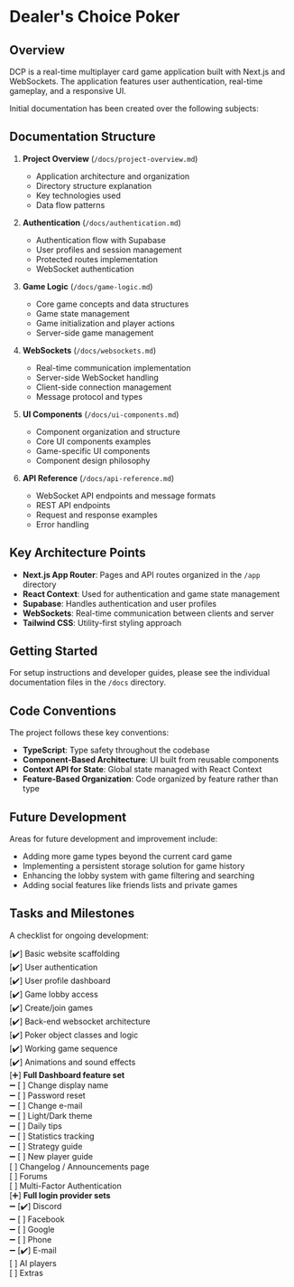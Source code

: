 # Dealer's Choice Poker

## Overview

DCP is a real-time multiplayer card game application built with Next.js and WebSockets. The application features user authentication, real-time gameplay, and a responsive UI.

Initial documentation has been created over the following subjects:

## Documentation Structure

1. **Project Overview** (`/docs/project-overview.md`)
   - Application architecture and organization
   - Directory structure explanation
   - Key technologies used
   - Data flow patterns

2. **Authentication** (`/docs/authentication.md`)
   - Authentication flow with Supabase
   - User profiles and session management
   - Protected routes implementation
   - WebSocket authentication

3. **Game Logic** (`/docs/game-logic.md`)
   - Core game concepts and data structures
   - Game state management
   - Game initialization and player actions
   - Server-side game management

4. **WebSockets** (`/docs/websockets.md`)
   - Real-time communication implementation
   - Server-side WebSocket handling
   - Client-side connection management
   - Message protocol and types

5. **UI Components** (`/docs/ui-components.md`)
   - Component organization and structure
   - Core UI components examples
   - Game-specific UI components
   - Component design philosophy

6. **API Reference** (`/docs/api-reference.md`)
   - WebSocket API endpoints and message formats
   - REST API endpoints
   - Request and response examples
   - Error handling

## Key Architecture Points

- **Next.js App Router**: Pages and API routes organized in the `/app` directory
- **React Context**: Used for authentication and game state management
- **Supabase**: Handles authentication and user profiles
- **WebSockets**: Real-time communication between clients and server
- **Tailwind CSS**: Utility-first styling approach

## Getting Started

For setup instructions and developer guides, please see the individual documentation files in the `/docs` directory.

## Code Conventions

The project follows these key conventions:

- **TypeScript**: Type safety throughout the codebase
- **Component-Based Architecture**: UI built from reusable components
- **Context API for State**: Global state managed with React Context
- **Feature-Based Organization**: Code organized by feature rather than type

## Future Development

Areas for future development and improvement include:

- Adding more game types beyond the current card game
- Implementing a persistent storage solution for game history
- Enhancing the lobby system with game filtering and searching
- Adding social features like friends lists and private games

## Tasks and Milestones

A checklist for ongoing development:

 [✔️] Basic website scaffolding  
 [✔️] User authentication  
 [✔️] User profile dashboard  
 [✔️] Game lobby access  
 [✔️] Create/join games  
 [✔️] Back-end websocket architecture  
 [✔️] Poker object classes and logic  
 [✔️] Working game sequence  
 [✔️] Animations and sound effects  
 [➕] **Full Dashboard feature set**  
 ➖ [  ] Change display name  
 ➖ [  ] Password reset  
 ➖ [  ] Change e-mail   
 ➖ [  ] Light/Dark theme  
 ➖ [  ] Daily tips  
 ➖ [  ] Statistics tracking  
 ➖ [  ] Strategy guide  
 ➖ [  ] New player guide  
 [  ] Changelog / Announcements page  
 [  ] Forums  
 [  ] Multi-Factor Authentication  
 [➕] **Full login provider sets**  
 ➖  [✔️] Discord  
 ➖ [  ] Facebook  
 ➖ [  ] Google  
 ➖ [  ] Phone  
 ➖  [✔️] E-mail  
 [  ] AI players   
 [  ] Extras   